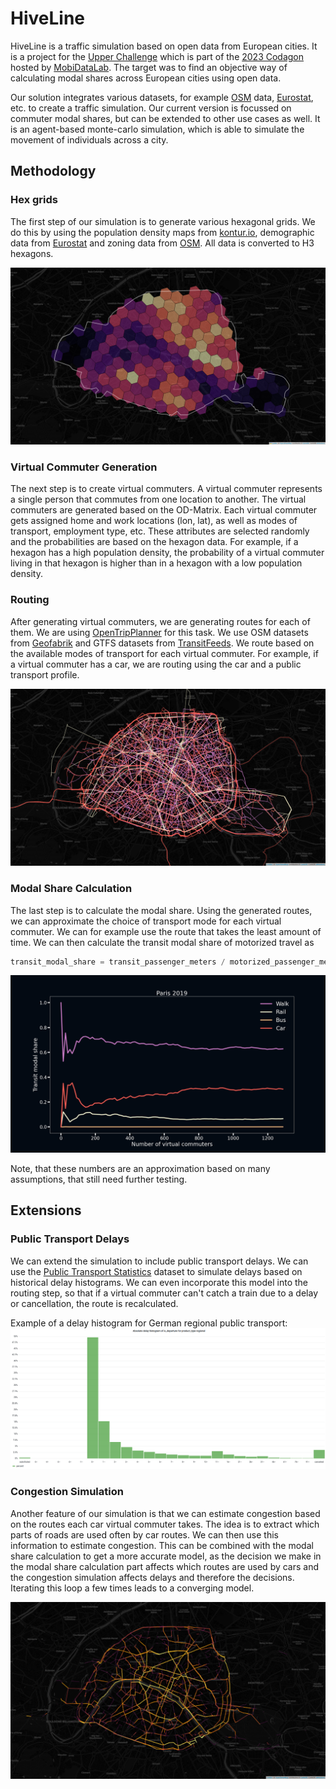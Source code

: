 # HiveLine

HiveLine is a traffic simulation based on open data from European cities. It is a project for
the [Upper Challenge](https://labs.mobidatalab.eu/challenge-details/?id=123)
which is part of the [2023 Codagon](https://labs.mobidatalab.eu/living-lab-details/?id=90) hosted
by [MobiDataLab](https://mobidatalab.eu/).
The target was to find an objective way of calculating modal shares across European cities using open data.

Our solution integrates various datasets, for example [OSM](https://www.openstreetmap.org/)
data, [Eurostat](https://ec.europa.eu/eurostat/), etc.
to create a traffic simulation. Our current version is focussed on commuter modal shares, but can be extended to other
use cases as well. It is an agent-based monte-carlo simulation, which is able to simulate the movement of
individuals across a city.

## Methodology

### Hex grids

The first step of our simulation is to generate various hexagonal grids. We do this by using the population density
maps from [kontur.io](https://www.kontur.io/portfolio/population-dataset/), demographic data
from [Eurostat](https://ec.europa.eu/eurostat/)
and zoning data from [OSM](https://www.openstreetmap.org/). All data is converted to H3 hexagons.

![Paris Population](docs/img/paris_population.png)

### Virtual Commuter Generation

The next step is to create virtual commuters. A virtual commuter represents a single person that commutes from one
location to another. The virtual commuters are generated based on the OD-Matrix. Each virtual commuter gets assigned
home and work locations (lon, lat), as well as modes of transport, employment type, etc. These attributes are selected
randomly and the probabilities are based on the hexagon data. For example, if a hexagon has a high population density,
the probability of a virtual commuter living in that hexagon is higher than in a hexagon with a low population density.

### Routing

After generating virtual commuters, we are generating routes for each of them. We are
using [OpenTripPlanner](https://docs.opentripplanner.org/en/v2.4.0/)
for this task. We use OSM datasets from [Geofabrik](https://download.geofabrik.de/) and GTFS datasets from
[TransitFeeds](https://transitfeeds.com/). We route based on the available modes of transport for each virtual
commuter. For example, if a virtual commuter has a car, we are routing using the car and a public transport profile.

![Paris Traces](docs/img/paris_traces.png)

### Modal Share Calculation

The last step is to calculate the modal share. Using the generated routes, we can approximate the choice of transport
mode for each virtual commuter. We can for example use the route that takes the least amount of time. We can then
calculate the transit modal share of motorized travel as

```python
transit_modal_share = transit_passenger_meters / motorized_passenger_meters
```

![Paris Modal Share](docs/img/paris_modal_share.png)

Note, that these numbers are an approximation based on many assumptions, that still need further testing.


## Extensions

### Public Transport Delays

We can extend the simulation to include public transport delays. We can use the [Public Transport Statistics](https://github.com/traines-source/public-transport-statistics)
dataset to simulate delays based on historical delay histograms. We can even incorporate this model into the routing 
step, so that if a virtual commuter can't catch a train due to a delay or cancellation, the route is recalculated.

Example of a delay histogram for German regional public transport:
![Delay Histogram](docs/img/db_delays.PNG)

### Congestion Simulation

Another feature of our simulation is that we can estimate congestion based on the routes each car virtual commuter
takes. The idea is to extract which parts of roads are used often by car routes. We can then use this information to
estimate congestion. This can be combined with the modal share calculation to get a more accurate model, as the decision 
we make in the modal share calculation part affects which routes are used by cars and the congestion simulation affects
delays and therefore the decisions. Iterating this loop a few times leads to a converging model.

![Paris Congestion](docs/img/paris_congestion.png)

